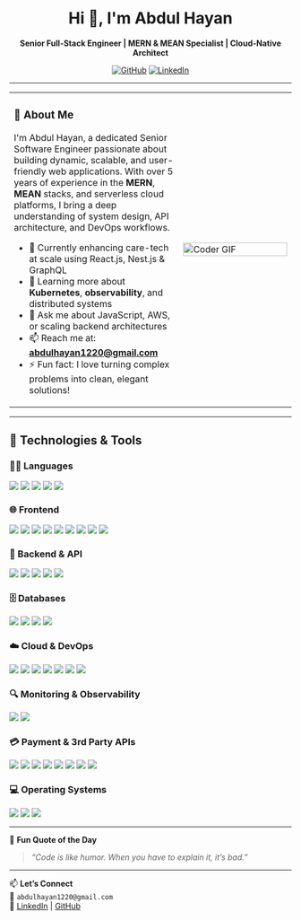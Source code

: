 <h1 align="center">Hi 👋, I'm Abdul Hayan</h1>

<p align="center">
  <b>Senior Full-Stack Engineer | MERN & MEAN Specialist | Cloud-Native Architect</b>
</p>

<p align="center">
  <a href="https://github.com/Ranahayan"><img src="https://img.shields.io/github/followers/Ranahayan?label=Follow&style=social" alt="GitHub"></a>
  <a href="https://www.linkedin.com/in/abdul-hayan-509bb9230"><img src="https://img.shields.io/badge/LinkedIn-AbdulHayan-blue?logo=linkedin&logoColor=white&style=for-the-badge" alt="LinkedIn"></a>
</p>

---

<table>
  <tr>
    <td valign="top" width="60%">

### 🎯 About Me

I'm Abdul Hayan, a dedicated Senior Software Engineer passionate about building dynamic, scalable, and user-friendly web applications. With over 5 years of experience in the **MERN**, **MEAN** stacks, and serverless cloud platforms, I bring a deep understanding of system design, API architecture, and DevOps workflows.

- 🔭 Currently enhancing care-tech at scale using React.js, Nest.js & GraphQL  
- 🌱 Learning more about **Kubernetes**, **observability**, and distributed systems  
- 💬 Ask me about JavaScript, AWS, or scaling backend architectures  
- 📫 Reach me at: **abdulhayan1220@gmail.com**  
- ⚡ Fun fact: I love turning complex problems into clean, elegant solutions!

</td>
<td width="40%">
  <img src="https://user-images.githubusercontent.com/74038190/235224431-e8c8c12e-6826-47f1-89fb-2ddad83b3abf.gif" width="100%" alt="Coder GIF"/>
</td>
</tr>
</table>

---

## 🚀 Technologies & Tools

### 👨‍💻 Languages  
<img src="https://img.shields.io/badge/JavaScript-F7DF1E?style=for-the-badge&logo=javascript&logoColor=black" /> <img src="https://img.shields.io/badge/TypeScript-3178C6?style=for-the-badge&logo=typescript&logoColor=white" /> <img src="https://img.shields.io/badge/Python-3776AB?style=for-the-badge&logo=python&logoColor=white" /> <img src="https://img.shields.io/badge/HTML5-E34F26?style=for-the-badge&logo=html5&logoColor=white" /> <img src="https://img.shields.io/badge/CSS3-1572B6?style=for-the-badge&logo=css3&logoColor=white" />

### 🌐 Frontend  
<img src="https://img.shields.io/badge/React-61DAFB?style=for-the-badge&logo=react&logoColor=black" /> <img src="https://img.shields.io/badge/Next.js-000000?style=for-the-badge&logo=next.js&logoColor=white" /> <img src="https://img.shields.io/badge/Vue.js-42B883?style=for-the-badge&logo=vue.js&logoColor=white" /> <img src="https://img.shields.io/badge/Angular-DD0031?style=for-the-badge&logo=angular&logoColor=white" /> <img src="https://img.shields.io/badge/TailwindCSS-06B6D4?style=for-the-badge&logo=tailwind-css&logoColor=white" /> <img src="https://img.shields.io/badge/ReactNative-20232A?style=for-the-badge&logo=react&logoColor=61DAFB" /> <img src="https://img.shields.io/badge/Bootstrap-7952B3?style=for-the-badge&logo=bootstrap&logoColor=white" /> <img src="https://img.shields.io/badge/Material--UI-0081CB?style=for-the-badge&logo=mui&logoColor=white" /> <img src="https://img.shields.io/badge/Figma-F24E1E?style=for-the-badge&logo=figma&logoColor=white" />

### 🧠 Backend & API  
<img src="https://img.shields.io/badge/Node.js-339933?style=for-the-badge&logo=node.js&logoColor=white" /> <img src="https://img.shields.io/badge/Express-000000?style=for-the-badge&logo=express&logoColor=white" /> <img src="https://img.shields.io/badge/NestJS-E0234E?style=for-the-badge&logo=nestjs&logoColor=white" /> <img src="https://img.shields.io/badge/GraphQL-E10098?style=for-the-badge&logo=graphql&logoColor=white" /> <img src="https://img.shields.io/badge/REST%20API-4AB197?style=for-the-badge&logo=api&logoColor=white" />

### 🗄 Databases  
<img src="https://img.shields.io/badge/MongoDB-47A248?style=for-the-badge&logo=mongodb&logoColor=white" /> <img src="https://img.shields.io/badge/PostgreSQL-4169E1?style=for-the-badge&logo=postgresql&logoColor=white" /> <img src="https://img.shields.io/badge/MySQL-4479A1?style=for-the-badge&logo=mysql&logoColor=white" /> <img src="https://img.shields.io/badge/DynamoDB-4053D6?style=for-the-badge&logo=amazon-dynamodb&logoColor=white" />

### ☁️ Cloud & DevOps  
<img src="https://img.shields.io/badge/AWS-232F3E?style=for-the-badge&logo=amazonaws&logoColor=white" /> <img src="https://img.shields.io/badge/GCP-4285F4?style=for-the-badge&logo=google-cloud&logoColor=white" /> <img src="https://img.shields.io/badge/Azure-0078D4?style=for-the-badge&logo=microsoft-azure&logoColor=white" /> <img src="https://img.shields.io/badge/Docker-2496ED?style=for-the-badge&logo=docker&logoColor=white" /> <img src="https://img.shields.io/badge/Kubernetes-326CE5?style=for-the-badge&logo=kubernetes&logoColor=white" /> <img src="https://img.shields.io/badge/Heroku-430098?style=for-the-badge&logo=heroku&logoColor=white" /> <img src="https://img.shields.io/badge/GitHub_Actions-2088FF?style=for-the-badge&logo=github-actions&logoColor=white" />

### 🔍 Monitoring & Observability  
<img src="https://img.shields.io/badge/Datadog-632CA6?style=for-the-badge&logo=datadog&logoColor=white" /> <img src="https://img.shields.io/badge/NewRelic-008C99?style=for-the-badge&logo=new-relic&logoColor=white" />

### 💳 Payment & 3rd Party APIs  
<img src="https://img.shields.io/badge/Stripe-635BFF?style=for-the-badge&logo=stripe&logoColor=white" /> <img src="https://img.shields.io/badge/PayPal-00457C?style=for-the-badge&logo=paypal&logoColor=white" /> <img src="https://img.shields.io/badge/Twilio-F22F46?style=for-the-badge&logo=twilio&logoColor=white" /> <img src="https://img.shields.io/badge/HubSpot-FF7A59?style=for-the-badge&logo=hubspot&logoColor=white" /> <img src="https://img.shields.io/badge/Instagram-E4405F?style=for-the-badge&logo=instagram&logoColor=white" /> <img src="https://img.shields.io/badge/Twitter-1DA1F2?style=for-the-badge&logo=twitter&logoColor=white" /> <img src="https://img.shields.io/badge/Facebook-1877F2?style=for-the-badge&logo=facebook&logoColor=white" /> <img src="https://img.shields.io/badge/CreditCard-00A4EF?style=for-the-badge&logo=visa&logoColor=white" />

### 💻 Operating Systems  
<img src="https://img.shields.io/badge/Ubuntu-E95420?style=for-the-badge&logo=ubuntu&logoColor=white" /> <img src="https://img.shields.io/badge/macOS-000000?style=for-the-badge&logo=apple&logoColor=white" /> <img src="https://img.shields.io/badge/Windows-0078D6?style=for-the-badge&logo=windows&logoColor=white" />

---

🧠 **Fun Quote of the Day**

> _“Code is like humor. When you have to explain it, it’s bad.”_

---

📫 **Let’s Connect**  
📧 `abdulhayan1220@gmail.com`  
🔗 [LinkedIn](https://www.linkedin.com/in/abdul-hayan-509bb9230) | [GitHub](https://github.com/Ranahayan)
